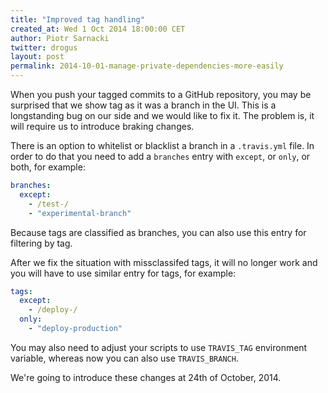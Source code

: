 ```yaml
---
title: "Improved tag handling"
created_at: Wed 1 Oct 2014 18:00:00 CET
author: Piotr Sarnacki
twitter: drogus
layout: post
permalink: 2014-10-01-manage-private-dependencies-more-easily
---
```


When you push your tagged commits to a GitHub repository, you may
be surprised that we show tag as it was a branch in the UI. This is
a longstanding bug on our side and we would like to fix it. The problem
is, it will require us to introduce braking changes.

There is an option to whitelist or blacklist a branch in a `.travis.yml`
file. In order to do that you need to add a `branches` entry with
`except`, or `only`, or both, for example:

```yaml
branches:
  except:
    - /test-/
    - "experimental-branch"
```

Because tags are classified as branches, you can also use this entry
for filtering by tag.

After we fix the situation with missclassifed tags, it will no longer work
and you will have to use similar entry for tags, for example:

```yaml
tags:
  except:
    - /deploy-/
  only:
    - "deploy-production"
```

You may also need to adjust your scripts to use `TRAVIS_TAG` environment variable,
whereas now you can also use `TRAVIS_BRANCH`.

We're going to introduce these changes at 24th of October, 2014.
